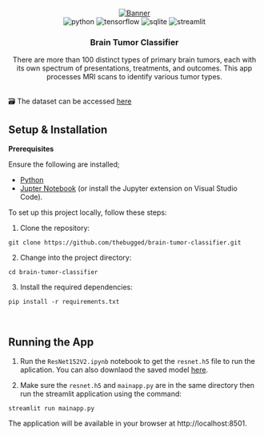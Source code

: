 <div align="center">
  <br />
    <a href="">
      <img src="https://github.com/thebugged/brain-tumor-classifier/assets/74977495/66062708-2ed4-4a79-b17a-7db89bf697a7" alt="Banner">
    </a>
  <br />

  <div>
    <img src="https://img.shields.io/badge/-Python-black?style=for-the-badge&logoColor=white&logo=python&color=3776AB" alt="python" />
   <img src="https://img.shields.io/badge/-TensorFlow-black?style=for-the-badge&logoColor=white&logo=tensorflow&color=FF6F00" alt="tensorflow" />
   <img src="https://img.shields.io/badge/-SQLite-black?style=for-the-badge&logoColor=white&logo=sqlite&color=003B57" alt="sqlite" />
   <img src="https://img.shields.io/badge/-Streamlit-black?style=for-the-badge&logoColor=white&logo=streamlit&color=FF4B4B" alt="streamlit" />

</div>


  <h3 align="center">Brain Tumor Classifier</h3>

   <div align="center">
There are more than 100 distinct types of primary brain tumors, each with its own spectrum of presentations, treatments, and outcomes. This app processes MRI scans to identify various tumor types.
    </div>
</div>
<br/>

🗃️ The dataset can be accessed [here](https://www.kaggle.com/datasets/masoudnickparvar/brain-tumor-mri-dataset)


## Setup & Installation
**Prerequisites**

Ensure the following are installed;
- [Python](https://www.python.org/downloads/)
- [Jupter Notebook](https://jupyter.org/install) (or install the Jupyter extension on Visual Studio Code).

To set up this project locally, follow these steps:

1. Clone the repository:
```shell
git clone https://github.com/thebugged/brain-tumor-classifier.git
```

2. Change into the project directory: 
```shell
cd brain-tumor-classifier
```

3. Install the required dependencies: 
```shell
pip install -r requirements.txt
```
<br/>

## Running the App
1. Run the `ResNet152V2.ipynb` notebook to get the `resnet.h5` file to run the aplication. You can also downlaod the saved model [here](https://mega.nz/folder/46QwiSCY#kTgCWkBJFQ1durISD71zqQ).

2. Make sure the `resnet.h5` and `mainapp.py` are in the same directory then run the  streamlit application using the command: 
```shell
streamlit run mainapp.py
```
The application will be available in your browser at http://localhost:8501.

